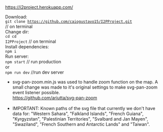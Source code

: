 https://i2project.herokuapp.com/

Download: 
<br>
         <code>git clone https://github.com/caiogustavo15/I2PProject.git </code> // on terminal
<br>
Change dir:
<br>
   <code>cd cd I2PProject</code> // on terminal
<br>
Install dependencies:
<br>
    <code>npm i</code>
<br>
Run server:
<br>
    <code>npm start</code> // run production
<br>
or
<br>
    <code>npm run dev</code> //run dev server
  
  
* svg-pan-zoom.min.js was used to handle zoom function on the map.
  A small change was made to it's original settings to make svg-pan-zoom event listener possible.
  <br>
  https://github.com/ariutta/svg-pan-zoom
  <br>
  <br>
* IMPORTANT: Known paths of the svg file that currently we don't have data for:
  "Western Sahara", "Falkland Islands", "French Guiana",
  "Kyrgyzstan", "Palestinian Territories", "Svalbard and Jan Mayen",
  "Swaziland", "French Southern and Antarctic Lands" and "Taiwan".
